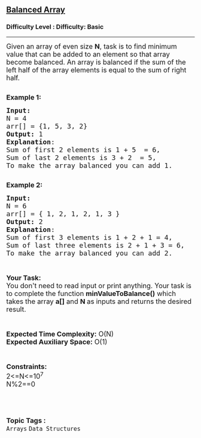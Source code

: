 <h2><a href="https://www.geeksforgeeks.org/problems/balanced-array07200720/1?page=2&category=Arrays&difficulty=Basic&sortBy=submissions">Balanced Array</a></h2><h3>Difficulty Level : Difficulty: Basic</h3><hr><div class="problems_problem_content__Xm_eO"><p><span style="font-size:18px">Given an array of even size <strong>N</strong>, task is to find minimum value that can be added to an element so that array become balanced. An array is balanced if the sum of the left half of the array elements is equal to the sum of right half. </span></p>

<p><br>
<span style="font-size:18px"><strong>Example 1:</strong></span></p>

<pre><span style="font-size:18px"><strong>Input:</strong>
N = 4
arr[] = {1, 5, 3, 2}
<strong>Output:</strong> 1
<strong>Explanation</strong>: 
Sum of first 2 elements is 1 + 5  = 6, 
Sum of last 2 elements is 3 + 2  = 5,
To make the array balanced you can add 1.</span></pre>

<p><br>
<span style="font-size:18px"><strong>Example 2:</strong></span></p>

<pre><span style="font-size:18px"><strong>Input:</strong>
N = 6
arr[] = { 1, 2, 1, 2, 1, 3 }
<strong>Output:</strong> 2
<strong>Explanation</strong>:
Sum of first 3 elements is 1 + 2 + 1 = 4, 
Sum of last three elements is 2 + 1 + 3 = 6,
To make the array balanced you can add 2.
</span></pre>

<p>&nbsp;</p>

<p><span style="font-size:18px"><strong>Your Task:&nbsp;&nbsp;</strong><br>
You don't need to read input or print anything. Your task is to complete the function&nbsp;<strong>minValueToBalance()</strong>&nbsp;which takes the array&nbsp;<strong>a[]</strong>&nbsp;and <strong>N&nbsp;</strong>as inputs and returns the desired result.</span></p>

<p>&nbsp;</p>

<p><span style="font-size:18px"><strong>Expected Time Complexity:</strong>&nbsp;O(N)<br>
<strong>Expected Auxiliary Space:</strong>&nbsp;O(1)</span></p>

<p>&nbsp;</p>

<p><span style="font-size:18px"><strong>Constraints:</strong><br>
2&lt;=N&lt;=10<sup>7</sup><br>
N%2==0</span></p>

<p>&nbsp;</p>
</div><br><p><span style=font-size:18px><strong>Topic Tags : </strong><br><code>Arrays</code>&nbsp;<code>Data Structures</code>&nbsp;